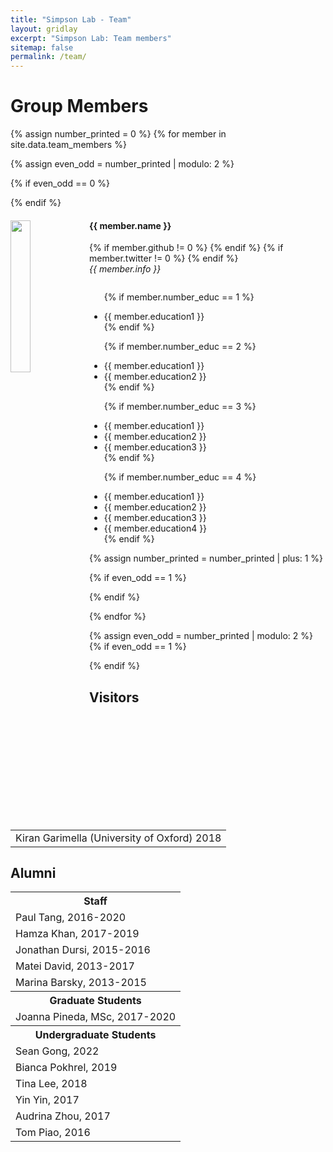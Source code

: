 ```yaml
---
title: "Simpson Lab - Team"
layout: gridlay
excerpt: "Simpson Lab: Team members"
sitemap: false
permalink: /team/
---
```


# Group Members

{% assign number_printed = 0 %}
{% for member in site.data.team_members %}

{% assign even_odd = number_printed | modulo: 2 %}

{% if even_odd == 0 %}
<div class="row">
{% endif %}

<div class="col-sm-6 clearfix">
  <img src="{{ site.url }}{{ site.baseurl }}/assets/teampic/{{ member.photo }}" class="img-responsive" width="25%" style="float: left" />
  <h4>{{ member.name }}</h4> 
  {% if member.github != 0 %}
  <a href="{{ member.github }}/"> <i class="fa fa-github" style="color:black; font-size:24px;"></i></a>
  {% endif %}
  {% if member.twitter != 0 %}
  <a href="{{ member.twitter }}/"> <i class="fa fa-twitter" style="color:#0084b4; font-size:24px;"></i></a>
  {% endif %}
  <br>
  <i>{{ member.info }}<br></i>
  <ul style="overflow: hidden">
  
  {% if member.number_educ == 1 %}
  <li> {{ member.education1 }} </li>
  {% endif %}
  
  {% if member.number_educ == 2 %}
  <li> {{ member.education1 }} </li>
  <li> {{ member.education2 }} </li>
  {% endif %}
  
  {% if member.number_educ == 3 %}
  <li> {{ member.education1 }} </li>
  <li> {{ member.education2 }} </li>
  <li> {{ member.education3 }} </li>
  {% endif %}
  
  {% if member.number_educ == 4 %}
  <li> {{ member.education1 }} </li>
  <li> {{ member.education2 }} </li>
  <li> {{ member.education3 }} </li>
  <li> {{ member.education4 }} </li>
  {% endif %}
  
  </ul>
</div>

{% assign number_printed = number_printed | plus: 1 %}

{% if even_odd == 1 %}
</div>
{% endif %}

{% endfor %}

{% assign even_odd = number_printed | modulo: 2 %}
{% if even_odd == 1 %}
</div>
{% endif %}

## Visitors

<table align="center" class="table table-condensed">
<tr>
    <td>Kiran Garimella (University of Oxford) 2018</td>
</tr>
</table>

## Alumni
<table align="center" class="table table-condensed">
<tr>
    <th>Staff</th>
</tr>
  <tr> <td>Paul Tang, 2016-2020</td> </tr>
  <tr> <td>Hamza Khan, 2017-2019</td> </tr>
  <tr> <td>Jonathan Dursi, 2015-2016</td> </tr>
  <tr> <td>Matei David, 2013-2017</td> </tr>
  <tr> <td>Marina Barsky, 2013-2015</td> </tr>
<tr>
    <th>Graduate Students</th>
</tr>
  <tr><td>Joanna Pineda, MSc, 2017-2020</td></tr>
<tr>
    <th>Undergraduate Students</th>
</tr>
  <tr><td>Sean Gong, 2022</td></tr>
  <tr><td>Bianca Pokhrel, 2019</td></tr>
  <tr><td>Tina Lee, 2018</td></tr>
  <tr><td>Yin Yin, 2017</td></tr>
  <tr><td>Audrina Zhou, 2017</td></tr>
  <tr><td>Tom Piao, 2016</td></tr>

</table>

<br />
